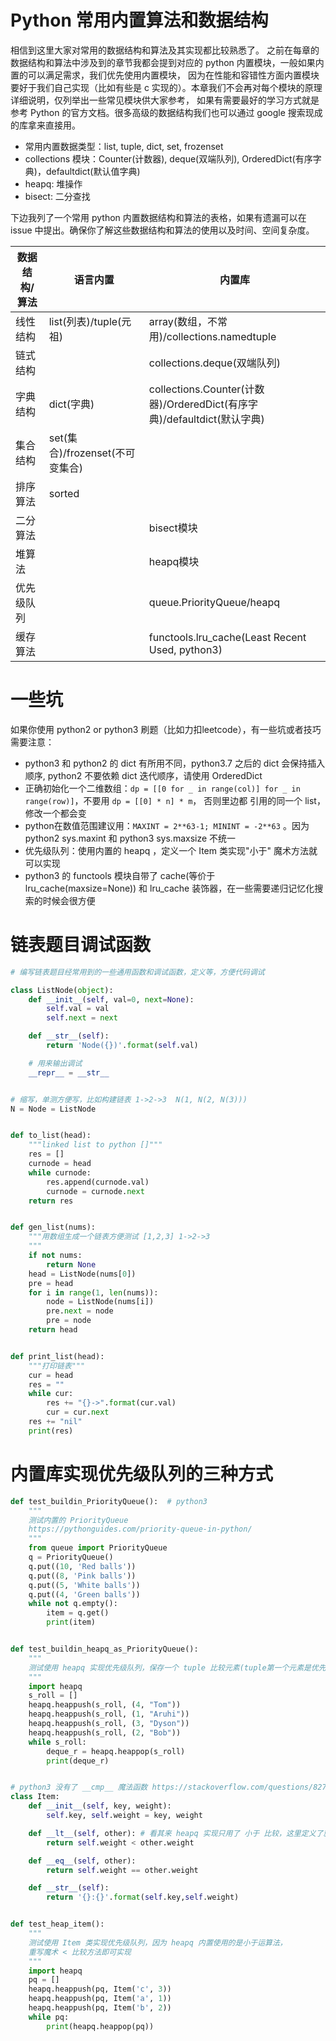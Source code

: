 # Python 常用内置算法和数据结构

相信到这里大家对常用的数据结构和算法及其实现都比较熟悉了。
之前在每章的数据结构和算法中涉及到的章节我都会提到对应的 python 内置模块，一般如果内置的可以满足需求，我们优先使用内置模块，
因为在性能和容错性方面内置模块要好于我们自己实现（比如有些是 c 实现的）。本章我们不会再对每个模块的原理详细说明，仅列举出一些常见模块供大家参考，
如果有需要最好的学习方式就是参考 Python 的官方文档。很多高级的数据结构我们也可以通过 google 搜索现成的库拿来直接用。

- 常用内置数据类型：list, tuple, dict, set, frozenset
- collections 模块：Counter(计数器), deque(双端队列), OrderedDict(有序字典)，defaultdict(默认值字典)
- heapq: 堆操作
- bisect: 二分查找

下边我列了一个常用 python 内置数据结构和算法的表格，如果有遗漏可以在 issue 中提出。确保你了解这些数据结构和算法的使用以及时间、空间复杂度。

| 数据结构/算法 | 语言内置                        | 内置库                                                                  |
|---------------|---------------------------------|-------------------------------------------------------------------------|
| 线性结构      | list(列表)/tuple(元祖)          | array(数组，不常用)/collections.namedtuple                              |
| 链式结构      |                                 | collections.deque(双端队列)                                             |
| 字典结构      | dict(字典)                      | collections.Counter(计数器)/OrderedDict(有序字典)/defaultdict(默认字典) |
| 集合结构      | set(集合)/frozenset(不可变集合) |                                                                         |
| 排序算法      | sorted                          |                                                                         |
| 二分算法      |                                 | bisect模块                                                              |
| 堆算法        |                                 | heapq模块                                                               |
| 优先级队列    |                                 | queue.PriorityQueue/heapq                                               |
| 缓存算法      |                                 | functools.lru_cache(Least Recent Used, python3)                         |

# 一些坑

如果你使用 python2 or python3 刷题（比如力扣leetcode），有一些坑或者技巧需要注意：

- python3 和 python2 的 dict 有所用不同，python3.7 之后的 dict 会保持插入顺序, python2 不要依赖 dict 迭代顺序，请使用 OrderedDict
- 正确初始化一个二维数组：`dp = [[0 for _ in range(col)] for _ in range(row)]`，不要用 `dp = [[0] * n] * m`， 否则里边都
引用的同一个 list，修改一个都会变
- python在数值范围建议用：`MAXINT = 2**63-1; MININT = -2**63` 。因为 python2 sys.maxint 和 python3 sys.maxsize 不统一
- 优先级队列：使用内置的 heapq ，定义一个 Item 类实现"小于" 魔术方法就可以实现
- python3 的 functools 模块自带了 cache(等价于lru_cache(maxsize=None)) 和 lru_cache 装饰器，在一些需要递归记忆化搜索的时候会很方便


# 链表题目调试函数

```py
# 编写链表题目经常用到的一些通用函数和调试函数，定义等，方便代码调试

class ListNode(object):
    def __init__(self, val=0, next=None):
        self.val = val
        self.next = next

    def __str__(self):
        return 'Node({})'.format(self.val)

    # 用来输出调试
    __repr__ = __str__


# 缩写，单测方便写，比如构建链表 1->2->3  N(1, N(2, N(3)))
N = Node = ListNode


def to_list(head):
    """linked list to python []"""
    res = []
    curnode = head
    while curnode:
        res.append(curnode.val)
        curnode = curnode.next
    return res


def gen_list(nums):
    """用数组生成一个链表方便测试 [1,2,3] 1->2->3
    """
    if not nums:
        return None
    head = ListNode(nums[0])
    pre = head
    for i in range(1, len(nums)):
        node = ListNode(nums[i])
        pre.next = node
        pre = node
    return head


def print_list(head):
    """打印链表"""
    cur = head
    res = ""
    while cur:
        res += "{}->".format(cur.val)
        cur = cur.next
    res += "nil"
    print(res)
```


# 内置库实现优先级队列的三种方式

```py
def test_buildin_PriorityQueue():  # python3
    """
    测试内置的 PriorityQueue
    https://pythonguides.com/priority-queue-in-python/
    """
    from queue import PriorityQueue
    q = PriorityQueue()
    q.put((10, 'Red balls'))
    q.put((8, 'Pink balls'))
    q.put((5, 'White balls'))
    q.put((4, 'Green balls'))
    while not q.empty():
        item = q.get()
        print(item)


def test_buildin_heapq_as_PriorityQueue():
    """
    测试使用 heapq 实现优先级队列，保存一个 tuple 比较元素(tuple第一个元素是优先级)
    """
    import heapq
    s_roll = []
    heapq.heappush(s_roll, (4, "Tom"))
    heapq.heappush(s_roll, (1, "Aruhi"))
    heapq.heappush(s_roll, (3, "Dyson"))
    heapq.heappush(s_roll, (2, "Bob"))
    while s_roll:
        deque_r = heapq.heappop(s_roll)
        print(deque_r)


# python3 没有了 __cmp__ 魔法函数 https://stackoverflow.com/questions/8276983/why-cant-i-use-the-method-cmp-in-python-3-as-for-python-2
class Item:
    def __init__(self, key, weight):
        self.key, self.weight = key, weight

    def __lt__(self, other): # 看其来 heapq 实现只用了 小于 比较，这里定义了就可以 push 一个 item 类
        return self.weight < other.weight

    def __eq__(self, other):
        return self.weight == other.weight

    def __str__(self):
        return '{}:{}'.format(self.key,self.weight)


def test_heap_item():
    """
    测试使用 Item 类实现优先级队列，因为 heapq 内置使用的是小于运算法，
    重写魔术 < 比较方法即可实现
    """
    import heapq
    pq = []
    heapq.heappush(pq, Item('c', 3))
    heapq.heappush(pq, Item('a', 1))
    heapq.heappush(pq, Item('b', 2))
    while pq:
        print(heapq.heappop(pq))
```
